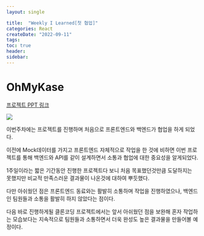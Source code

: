 ```yaml
---
layout: single 

title:  "Weekly I Learned[첫 협업]" 
categories: React
createDate: "2022-09-11"
tags:
toc: true
header:
sidebar: 
---
```


# OhMyKase

[프로젝트 PPT 링크](https://www.miricanvas.com/v/1oruo5)

![](https://user-images.githubusercontent.com/78805018/189072229-0b8e4d49-27b5-4ccd-a977-dd963d7da789.png)

이번주차에는 프로젝트를 진행하며 처음으로 프론트엔드와 백엔드가 협업을 하게 되었다.

이전에 Mock데이터를 가지고 프론트엔드 자체적으로 작업을 한 것에 비하면 이번 프로젝트를 통해 백엔드와 API를 같이 설계하면서 소통과 협업에 대한 중요성을 알게되었다.

1주일이라는 짧은 기간동안 진행한 프로젝트다 보니 처음 목표했던것만큼 도달하지는 못했지만 비교적 만족스러운 결과물이 나온것에 대하여 뿌듯했다.

다만 아쉬웠던 점은 프론트엔드 동료와는 활발히 소통하며 작업을 진행하였으나, 백엔드인 팀원들과 소통을 활발히 하지 않았다는 점이다. 

다음 바로 진행하게될 클론코딩 프로젝트에서는 앞서 아쉬웠던 점을 보완해 혼자 작업하는 모습보다는 지속적으로 팀원들과 소통하면서 더욱 완성도 높은 결과물을 만들어볼 예정이다.